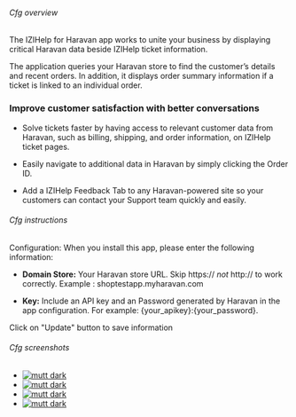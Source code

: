 ###### Cfg overview
The IZIHelp for Haravan app works to unite your business by displaying critical Haravan data beside IZIHelp ticket information.

The application queries your Haravan store to find the customer’s details and recent orders. In addition, it displays order summary information if a ticket is linked to an individual order.

### Improve customer satisfaction with better conversations

*   Solve tickets faster by having access to relevant customer data from Haravan, such as billing, shipping, and order information, on IZIHelp ticket pages.

*   Easily navigate to additional data in Haravan by simply clicking the Order ID.

*   Add a IZIHelp Feedback Tab to any Haravan-powered site so your customers can contact your Support team quickly and easily.

###### Cfg instructions
Configuration: When you install this app, please enter the following information:

*   **Domain Store:** Your Haravan store URL. Skip https:// *not* http:// to work correctly. Example : shoptestapp.myharavan.com

*   **Key:** Include an API key and an Password generated by Haravan in the app configuration. For example: {your_apikey}:{your_password}.

Click on "Update" button to save information

###### Cfg screenshots

* [![mutt dark](/api/apps/market-screens/haravan/screen1.png)](/api/apps/market-screens/haravan/screen1.png)
* [![mutt dark](/api/apps/market-screens/haravan/screen2.png)](/api/apps/market-screens/haravan/screen2.png)
* [![mutt dark](/api/apps/market-screens/haravan/screen3.png)](/api/apps/market-screens/haravan/screen3.png)
* [![mutt dark](/api/apps/market-screens/haravan/screen4.png)](/api/apps/market-screens/haravan/screen4.png)